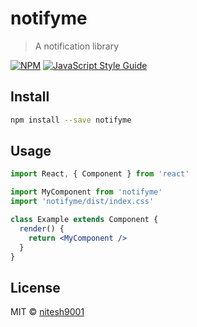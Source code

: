 # notifyme

> A notification library

[![NPM](https://img.shields.io/npm/v/notifyme.svg)](https://www.npmjs.com/package/notifyme) [![JavaScript Style Guide](https://img.shields.io/badge/code_style-standard-brightgreen.svg)](https://standardjs.com)

## Install

```bash
npm install --save notifyme
```

## Usage

```jsx
import React, { Component } from 'react'

import MyComponent from 'notifyme'
import 'notifyme/dist/index.css'

class Example extends Component {
  render() {
    return <MyComponent />
  }
}
```

## License

MIT © [nitesh9001](https://github.com/nitesh9001)
